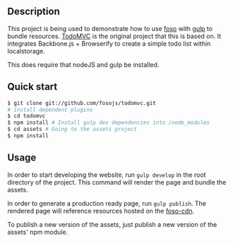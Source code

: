 ## Description

This project is being used to demonstrate how to use [foso][] with [gulp][] to bundle resources.
[TodoMVC][] is the original project that this is based on.  It integrates Backbone.js + Browserify
to create a simple todo list within localstorage.

This does require that nodeJS and gulp be installed.


## Quick start

```sh
$ git clone git://github.com/fosojs/todomvc.git
# install dependent plugins
$ cd todomvc
$ npm install # Install gulp dev dependencies into /node_modules
$ cd assets # Going to the assets project
$ npm install
```


## Usage

In order to start developing the website, run `gulp develop` in the root directory
of the project. This command will render the page and bundle the assets.

In order to generate a production ready page, run `gulp publish`. The rendered page
will reference resources hosted on the [foso-cdn][].

To publish a new version of the assets, just publish a new version of the assets' npm module.


[todoMVC]: http://addyosmani.github.com/todomvc
[gulp]: https://github.com/gulpjs/gulp
[foso]: https://github.com/fosojs/foso
[foso-cdn]: https://github.com/fosojs/cdn
